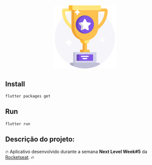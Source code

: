<h1 align='center'><img width="200" src="assets/images/trophy.png" alt="Logo" /></h1> 

## Install 

```
flutter packages get
```

## Run

```
flutter run
```
## Descrição do projeto:

🔥 Aplicativo desenvolvido durante a semana **Next Level Week#5** da [Rocketseat](https://www.rocketseat.com.br). 🔥
